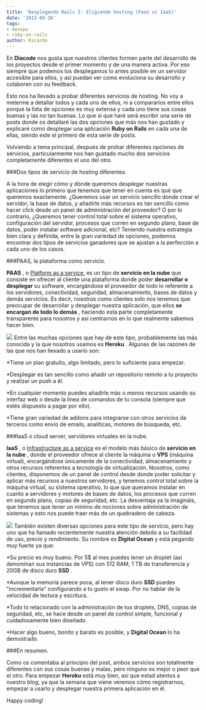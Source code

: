 ```yaml
---
title: 'Desplegando Rails I: Eligiendo hosting (PaaS vs IaaS)'
date: '2013-09-26'
tags:
- devops
- ruby-on-rails
author: Ricardo
---
```


En 
**Diacode**
 nos gusta que nuestros clientes formen parte del desarrollo de los proyectos desde el primer momento y de una manera activa. Por eso siempre que podemos los desplegamos lo antes posible en un servidor accesible para ellos, y así puedan ver como evoluciona su desarrollo y colaboren con su 
feedback.

Esto nos ha llevado a probar diferentes servicios de 
hosting. No voy a meterme a detallar todos y cada uno de ellos, ni a compararlos entre ellos porque la lista de opciones es muy extensa y cada uno tiene sus cosas buenas y las no tan buenas. Lo que si que haré será escribir una serie de posts donde os detallaré las dos opciones que más nos han gustado y explicaré como desplegar una aplicación 
**Ruby on Rails**
 en cada una de ellas, siendo este el primero de esta serie de posts.

Volviendo a tema principal, después de probar diferentes opciones de servicios, particularmente nos han gustado mucho dos servicios completamente diferentes el uno del otro.
 
###Dos tipos de servicio de hosting diferentes.

A la hora de elegir cómo y dónde queremos desplegar nuestras aplicaciones lo primero que tenemos que tener en cuenta es qué que queremos exactamente.
¿Queremos usar un servicio sencillo donde crear el 
servidor, la base de datos, y añadirle más recursos es tan sencillo como hacer 
click desde un panel de administración del proveedor? O por lo contrario, ¿Queremos tener control total sobre el sistema operativo, configuración del servidor, procesos que corren en segundo plano, base de datos, poder instalar software adicional, etc?
Teniendo nuestra estrategia bien clara y definida, entre la gran variedad de opciones, podemos encontrar dos tipos de servicios ganadores que se ajustan a la perfección a cada uno de los casos.

###PAAS, la plataforma como servicio.


**PAAS**
, o 
[Platform as a service](http://es.wikipedia.org/wiki/Plataforma_como_servicio#Plataforma_como_servicio), es un tipo de 
**servicio en la nube**
 que consiste en ofrecer al cliente una plataforma donde poder 
**desarrollar o desplegar**
 su software, encargándose el proveedor de todo lo referente a los servidores, conectividad, seguridad, almacenamiento, bases de datos y demás servicios. Es decir, nosotros como clientes solo nos tenemos que preocupar de desarrollar y desplegar nuestra aplicación, que ellos 
**se encargan de todo lo demás**
, haciendo esta parte completamente transparente para nosotros y así centrarnos en lo que realmente sabemos hacer bien.

[![](http://blog.diacode.com/wp-content/uploads/2013/09/heroku-logo.png)](https://www.heroku.com/)
Entre las muchas opciones que hay de este tipo, probablemente las más conocida y la que nosotros usamos es 
**Heroku**
. Algunas de las razones de las que nos han llevado a usarlo son:

*Tiene un plan gratuito, algo limitado, pero lo suficiente para empezar.

	
*Desplegar es tan sencillo como añadir un repositorio remoto a tu proyecto y realizar un 
push a él.

	
*En cualquier momento puedes añadirle más o menos recursos usando su interfaz web o desde la linea de comandos de tu consola (siempre que estés dispuesto a pagar por ello).

	
*Tiene gran variedad de 
addons para integrarse con otros servicios de terceros como envío de 
emails, analíticas, motores de búsqueda, etc.

###IaaS o cloud server, servidores virtuales en la nube.


**IaaS**
, o 
[Infrastructure as a service](http://en.wikipedia.org/wiki/Infrastructure_as_a_service#Infrastructure_as_a_service_.28IaaS.29) es el modelo más básico de 
**servicio en la nube**
, donde el proveedor ofrece al cliente la máquina o 
**VPS**
 (máquina virtual), encargándose únicamente de la conectividad, almacenamiento y otros recursos referentes a tecnología de virtualización. Nosotros, como clientes, disponemos de un panel de control desde donde poder solicitar y aplicar más recursos a nuestros servidores, y tenemos control total sobre la máquina virtual, su sistema operativo, lo que que queramos instalar en cuanto a servidores y motores de bases de datos, los procesos que corren en segundo plano, copias de seguridad, etc. La desventaja ya la imagináis, que tenemos que tener un mínimo de nociones sobre administración de sistemas y esto nos puede traer más de un quebradero de cabeza.

[![](http://blog.diacode.com/wp-content/uploads/2013/09/digital-ocean-logo.png)](https://www.digitalocean.com/?refcode=86b3281830df)
También existen diversas opciones para este tipo de servicio, pero hay uno que ha llamado recientemente nuestra atención debido a su facilidad de uso, precio y rendimiento. Su nombre es 
**Digital Ocean**
 y está pegando muy fuerte ya que:

*Su precio es muy bueno. Por 5$ al mes puedes tener un 
droplet (asi denominan sus instancias de VPS) con 512 RAM, 1 TB de transferencia y 20GB de disco duro 
**SSD**
.

	
*Aunque la memoria parece poca, al tener disco duro 
**SSD**
 puedes "incrementarla" configurando a tu gusto el 
swap. Por no hablar de la velocidad de lectura y escritura.

	
*Todo lo relacionado con la administración de tus 
droplets, DNS, copias de seguridad, etc, se hace desde un panel de control simple, funcional y cuidadosamente bien diseñado.

	
*Hacer algo bueno, bonito y barato es posible, y 
**Digital Ocean**
 lo ha demostrado.

###En resumen.

Como os comentaba al principio del post, ambos servicios son totalmente diferentes con sus cosas buenas y malas, pero ninguno es mejor o peor que el otro. Para empezar 
**Heroku**
 está muy bien, así que estad atentos a nuestro blog, ya que la semana que viene veremos cómo registrarnos, empezar a usarlo y desplegar nuestra primera aplicación en él.

Happy coding!
